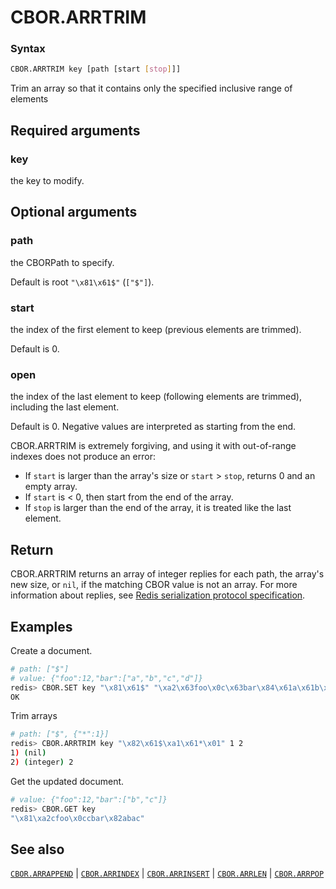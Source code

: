 # CBOR.ARRTRIM

### Syntax
```bash
CBOR.ARRTRIM key [path [start [stop]]]
```

Trim an array so that it contains only the specified inclusive range of elements

## Required arguments

### key
the key to modify.

## Optional arguments

### path
the CBORPath to specify.

Default is root `"\x81\x61$"` (`["$"]`).

### start

the index of the first element to keep (previous elements are trimmed). 

Default is 0. 

### open

the index of the last element to keep (following elements are trimmed), including the last element. 

Default is 0. Negative values are interpreted as starting from the end.

CBOR.ARRTRIM is extremely forgiving, and using it with out-of-range indexes does not produce an error:
* If `start` is larger than the array's size or `start` > `stop`, returns 0 and an empty array. 
* If `start` is < 0, then start from the end of the array.
* If `stop` is larger than the end of the array, it is treated like the last element.

## Return

CBOR.ARRTRIM returns an array of integer replies for each path, the array's new size, or `nil`, if the matching CBOR value is not an array.
For more information about replies, see [Redis serialization protocol specification](/docs/reference/protocol-spec). 

## Examples

Create a document.
```bash
# path: ["$"] 
# value: {"foo":12,"bar":["a","b","c","d"]}
redis> CBOR.SET key "\x81\x61$" "\xa2\x63foo\x0c\x63bar\x84\x61a\x61b\x61c\x61d" 
OK
```

Trim arrays
```bash
# path: ["$", {"*":1}] 
redis> CBOR.ARRTRIM key "\x82\x61$\xa1\x61*\x01" 1 2
1) (nil)
2) (integer) 2
```

Get the updated document.
```bash
# value: {"foo":12,"bar":["b","c"]}
redis> CBOR.GET key
"\x81\xa2cfoo\x0ccbar\x82abac"
```

## See also

[`CBOR.ARRAPPEND`](cbor.arrappend.md) | [`CBOR.ARRINDEX`](cbor.arrindex.md) | [`CBOR.ARRINSERT`](cbor.arrinsert.md) | [`CBOR.ARRLEN`](cbor.arrlen.md) | [`CBOR.ARRPOP`](cbor.arrpop.md)

